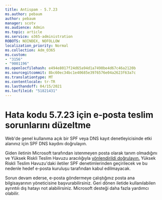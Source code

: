 ```yaml
---
title: Antispam - 5.7.23
ms.author: pebaum
author: pebaum
manager: scotv
ms.audience: Admin
ms.topic: article
ms.service: o365-administration
ROBOTS: NOINDEX, NOFOLLOW
localization_priority: Normal
ms.collection: Adm_O365
ms.custom:
- "3156"
- "9001196"
ms.openlocfilehash: e494e8017f24d65a94d1a7490be4d67c46a2120b
ms.sourcegitcommit: 8bc60ec34bc1e40685e3976576e04a2623f63a7c
ms.translationtype: MT
ms.contentlocale: tr-TR
ms.lasthandoff: 04/15/2021
ms.locfileid: "51821431"
---
```

# <a name="fix-email-delivery-issues-for-error-code-5723"></a>Hata kodu 5.7.23 için e-posta teslim sorunlarını düzeltme

Web'de genel kullanıma açık bir SPF veya DNS kayıt denetleyicisinde etki alanınız için SPF DNS kaydını doğrulayın.

Giden iletinin Microsoft tarafından istenmeyen posta olarak tanım olmadığını ve Yüksek Riskli Teslim Havuzu aracılığıyla [yönlendirildi doğrulayın.](https://docs.microsoft.com/microsoft-365/security/office-365-security/high-risk-delivery-pool-for-outbound-messages) Yüksek Riskli Teslim Havuzu'daki iletiler SPF denetimlerinden geçirilecek ve bu nedenle hedef e-posta kuruluşu tarafından kabul edilmayacak.

Sorun devam ederse, e-posta göndermeye çalıştığınız posta ana bilgisayarının yöneticisine başvurabilirsiniz. Geri dönen iletide kullanılabilen ayrıntılı dış hatayı not alabilirsiniz. Microsoft desteği daha fazla yardımcı olabilir.
